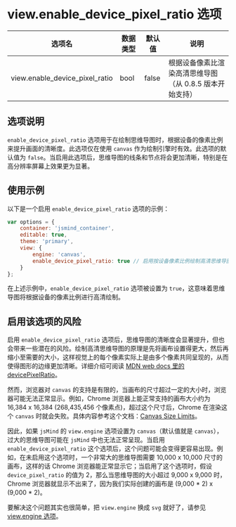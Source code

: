 # view.enable_device_pixel_ratio 选项

| 选项名 | 数据类型 | 默认值 | 说明 |
| --- | --- | --- | --- |
| view.enable_device_pixel_ratio | bool | false | 根据设备像素比渲染高清思维导图（从 0.8.5 版本开始支持） |

## 选项说明

`enable_device_pixel_ratio` 选项用于在绘制思维导图时，根据设备的像素比例来提升画面的清晰度。此选项仅在使用 `canvas` 作为绘制引擎时有效。此选项的默认值为 `false`。当启用此选项后，思维导图的线条和节点将会更加清晰，特别是在高分辨率屏幕上效果更为显著。

## 使用示例

以下是一个启用 `enable_device_pixel_ratio` 选项的示例：

```javascript
var options = {
    container: 'jsmind_container',
    editable: true,
    theme: 'primary',
    view: {
        engine: 'canvas',
        enable_device_pixel_ratio: true // 启用按设备像素比例绘制高清思维导图
    }
};
```

在上述示例中，`enable_device_pixel_ratio` 选项被设置为 `true`，这意味着思维导图将根据设备的像素比例进行高清绘制。

## 启用该选项的风险

启用 `enable_device_pixel_ratio` 选项后，思维导图的清晰度会显著提升，但也会带来一些潜在的风险。绘制高清思维导图的原理是先将画布设置得更大，然后再缩小至需要的大小，这样视觉上的每个像素实际上是由多个像素共同呈现的，从而使得图形的边缘更加清晰。详细介绍可阅读 [MDN web docs 里的 devicePixelRatio](https://developer.mozilla.org/en-US/docs/Web/API/Window/devicePixelRatio)。

然而，浏览器对 `canvas` 的支持是有限的，当画布的尺寸超过一定的大小时，浏览器可能无法正常显示。例如，Chrome 浏览器上能正常支持的画布大小约为 16,384 x 16,384 (268,435,456 个像素点)，超过这个尺寸后，Chrome 在渲染这个 `canvas` 时就会失败。具体内容参考这个文档：[Canvas Size Limits](https://jhildenbiddle.github.io/canvas-size/#/?id=test-results)。

因此，如果 `jsMind` 的 `view.engine` 选项设置为 `canvas`（默认值就是 `canvas`），过大的思维导图可能在 `jsMind` 中也无法正常呈现。当启用 `enable_device_pixel_ratio` 这个选项后，这个问题可能会变得更容易出现。例如，在未启用这个选项时，一个非常大的思维导图需要 10,000 x 10,000 尺寸的画布，这样的话 Chrome 浏览器能正常显示它；当启用了这个选项时，假设 `device_pixel_ratio` 的值为 2，那么当思维导图的大小超过 9,000 x 9,000 时，Chrome 浏览器就显示不出来了，因为我们实际创建的画布是 (9,000 * 2) x (9,000 * 2)。

要解决这个问题其实也很简单，把 `view.engine` 换成 `svg` 就好了，请参见 [view.engine 选项](option.view.engine.md)。
